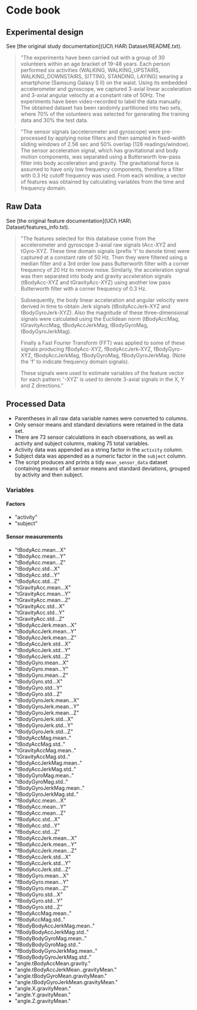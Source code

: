 # Code book

## Experimental design

See [the original study documentation](UCI\ HAR\ Dataset/README.txt).

> "The experiments have been carried out with a group of 30 volunteers
> within an age bracket of 19-48 years. Each person performed six
> activities (WALKING, WALKING_UPSTAIRS, WALKING_DOWNSTAIRS, SITTING,
> STANDING, LAYING) wearing a smartphone (Samsung Galaxy S II) on the
> waist. Using its embedded accelerometer and gyroscope, we captured
> 3-axial linear acceleration and 3-axial angular velocity at a constant
> rate of 50Hz. The experiments have been video-recorded to label the
> data manually. The obtained dataset has been randomly partitioned into
> two sets, where 70% of the volunteers was selected for generating the
> training data and 30% the test data.

> "The sensor signals (accelerometer and gyroscope) were pre-processed by
> applying noise filters and then sampled in fixed-width sliding windows
> of 2.56 sec and 50% overlap (128 readings/window). The sensor
> acceleration signal, which has gravitational and body motion components,
> was separated using a Butterworth low-pass filter into body acceleration
> and gravity. The gravitational force is assumed to have only low
> frequency components, therefore a filter with 0.3 Hz cutoff frequency
> was used. From each window, a vector of features was obtained by
> calculating variables from the time and frequency domain.

## Raw Data

See [the original feature documentation](UCI\ HAR\ Dataset/features_info.txt).

> "The features selected for this database come from the accelerometer
> and gyroscope 3-axial raw signals tAcc-XYZ and tGyro-XYZ. These time
> domain signals (prefix 't' to denote time) were captured at a constant
> rate of 50 Hz. Then they were filtered using a median filter and a 3rd
> order low pass Butterworth filter with a corner frequency of 20 Hz to
> remove noise. Similarly, the acceleration signal was then separated
> into body and gravity acceleration signals (tBodyAcc-XYZ and
> tGravityAcc-XYZ) using another low pass Butterworth filter with a
> corner frequency of 0.3 Hz.

> Subsequently, the body linear acceleration and angular velocity were
> derived in time to obtain Jerk signals (tBodyAccJerk-XYZ and
> tBodyGyroJerk-XYZ). Also the magnitude of these three-dimensional
> signals were calculated using the Euclidean norm (tBodyAccMag,
> tGravityAccMag, tBodyAccJerkMag, tBodyGyroMag, tBodyGyroJerkMag).
>
> Finally a Fast Fourier Transform (FFT) was applied to some of these
> signals producing fBodyAcc-XYZ, fBodyAccJerk-XYZ, fBodyGyro-XYZ,
> fBodyAccJerkMag, fBodyGyroMag, fBodyGyroJerkMag. (Note the 'f' to
> indicate frequency domain signals).
>
> These signals were used to estimate variables of the feature vector for
> each pattern:
> '-XYZ' is used to denote 3-axial signals in the X, Y and Z directions."

## Processed Data

* Parentheses in all raw data variable names were converted to columns.
* Only sensor means and standard deviations were retained in the data
  set.
* There are 73 sensor calculations in each observations, as well as
  activity and subject columns, making 75 total variables.
* Activity data was appended as a string factor in the `activity`
  column.
* Subject data was appended as a numeric factor in the `subject` column.
* The script produces and prints a tidy `mean_sensor_data` dataset
  containing means of all sensor means and standard deviations,
  grouped by activity and then subject.

### Variables

#### Factors
* "activity"
* "subject"

#### Sensor measurements
* "tBodyAcc.mean...X"
* "tBodyAcc.mean...Y"
* "tBodyAcc.mean...Z"
* "tBodyAcc.std...X"
* "tBodyAcc.std...Y"
* "tBodyAcc.std...Z"
* "tGravityAcc.mean...X"
* "tGravityAcc.mean...Y"
* "tGravityAcc.mean...Z"
* "tGravityAcc.std...X"
* "tGravityAcc.std...Y"
* "tGravityAcc.std...Z"
* "tBodyAccJerk.mean...X"
* "tBodyAccJerk.mean...Y"
* "tBodyAccJerk.mean...Z"
* "tBodyAccJerk.std...X"
* "tBodyAccJerk.std...Y"
* "tBodyAccJerk.std...Z"
* "tBodyGyro.mean...X"
* "tBodyGyro.mean...Y"
* "tBodyGyro.mean...Z"
* "tBodyGyro.std...X"
* "tBodyGyro.std...Y"
* "tBodyGyro.std...Z"
* "tBodyGyroJerk.mean...X"
* "tBodyGyroJerk.mean...Y"
* "tBodyGyroJerk.mean...Z"
* "tBodyGyroJerk.std...X"
* "tBodyGyroJerk.std...Y"
* "tBodyGyroJerk.std...Z"
* "tBodyAccMag.mean.."
* "tBodyAccMag.std.."
* "tGravityAccMag.mean.."
* "tGravityAccMag.std.."
* "tBodyAccJerkMag.mean.."
* "tBodyAccJerkMag.std.."
* "tBodyGyroMag.mean.."
* "tBodyGyroMag.std.."
* "tBodyGyroJerkMag.mean.."
* "tBodyGyroJerkMag.std.."
* "fBodyAcc.mean...X"
* "fBodyAcc.mean...Y"
* "fBodyAcc.mean...Z"
* "fBodyAcc.std...X"
* "fBodyAcc.std...Y"
* "fBodyAcc.std...Z"
* "fBodyAccJerk.mean...X"
* "fBodyAccJerk.mean...Y"
* "fBodyAccJerk.mean...Z"
* "fBodyAccJerk.std...X"
* "fBodyAccJerk.std...Y"
* "fBodyAccJerk.std...Z"
* "fBodyGyro.mean...X"
* "fBodyGyro.mean...Y"
* "fBodyGyro.mean...Z"
* "fBodyGyro.std...X"
* "fBodyGyro.std...Y"
* "fBodyGyro.std...Z"
* "fBodyAccMag.mean.."
* "fBodyAccMag.std.."
* "fBodyBodyAccJerkMag.mean.."
* "fBodyBodyAccJerkMag.std.."
* "fBodyBodyGyroMag.mean.."
* "fBodyBodyGyroMag.std.."
* "fBodyBodyGyroJerkMag.mean.."
* "fBodyBodyGyroJerkMag.std.."
* "angle.tBodyAccMean.gravity."
* "angle.tBodyAccJerkMean..gravityMean."
* "angle.tBodyGyroMean.gravityMean."
* "angle.tBodyGyroJerkMean.gravityMean."
* "angle.X.gravityMean."
* "angle.Y.gravityMean."
* "angle.Z.gravityMean."
